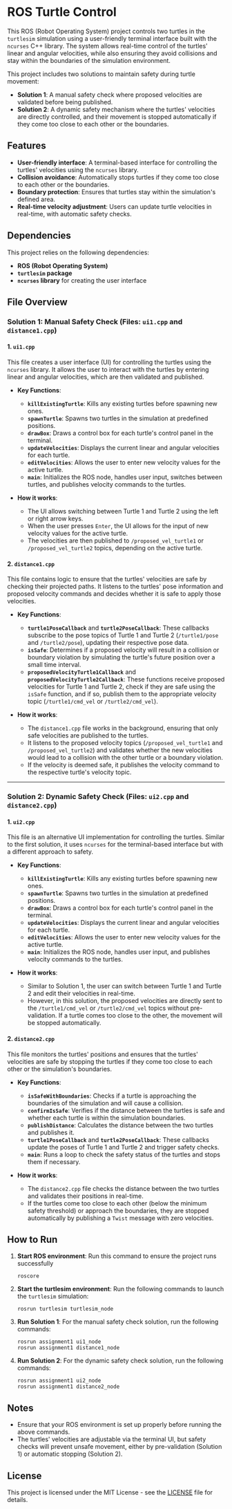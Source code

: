 # ROS Turtle Control

This ROS (Robot Operating System) project controls two turtles in the `turtlesim` simulation using a user-friendly terminal interface built with the `ncurses` C++ library. The system allows real-time control of the turtles' linear and angular velocities, while also ensuring they avoid collisions and stay within the boundaries of the simulation environment.

This project includes two solutions to maintain safety during turtle movement:

- **Solution 1**: A manual safety check where proposed velocities are validated before being published.
- **Solution 2**: A dynamic safety mechanism where the turtles' velocities are directly controlled, and their movement is stopped automatically if they come too close to each other or the boundaries.

## Features

- **User-friendly interface**: A terminal-based interface for controlling the turtles' velocities using the `ncurses` library.
- **Collision avoidance**: Automatically stops turtles if they come too close to each other or the boundaries.
- **Boundary protection**: Ensures that turtles stay within the simulation's defined area.
- **Real-time velocity adjustment**: Users can update turtle velocities in real-time, with automatic safety checks.

## Dependencies

This project relies on the following dependencies:

- **ROS (Robot Operating System)**
- **`turtlesim` package**
- **`ncurses` library** for creating the user interface

## File Overview

### Solution 1: Manual Safety Check (Files: `ui1.cpp` and `distance1.cpp`)

#### 1. `ui1.cpp`

This file creates a user interface (UI) for controlling the turtles using the `ncurses` library. It allows the user to interact with the turtles by entering linear and angular velocities, which are then validated and published.

- **Key Functions**:
  - **`killExistingTurtle`**: Kills any existing turtles before spawning new ones.
  - **`spawnTurtle`**: Spawns two turtles in the simulation at predefined positions.
  - **`drawBox`**: Draws a control box for each turtle's control panel in the terminal.
  - **`updateVelocities`**: Displays the current linear and angular velocities for each turtle.
  - **`editVelocities`**: Allows the user to enter new velocity values for the active turtle.
  - **`main`**: Initializes the ROS node, handles user input, switches between turtles, and publishes velocity commands to the turtles.

- **How it works**: 
  - The UI allows switching between Turtle 1 and Turtle 2 using the left or right arrow keys.
  - When the user presses `Enter`, the UI allows for the input of new velocity values for the active turtle.
  - The velocities are then published to `/proposed_vel_turtle1` or `/proposed_vel_turtle2` topics, depending on the active turtle.

#### 2. `distance1.cpp`

This file contains logic to ensure that the turtles' velocities are safe by checking their projected paths. It listens to the turtles' pose information and proposed velocity commands and decides whether it is safe to apply those velocities.

- **Key Functions**:
  - **`turtle1PoseCallback`** and **`turtle2PoseCallback`**: These callbacks subscribe to the pose topics of Turtle 1 and Turtle 2 (`/turtle1/pose` and `/turtle2/pose`), updating their respective pose data.
  - **`isSafe`**: Determines if a proposed velocity will result in a collision or boundary violation by simulating the turtle's future position over a small time interval.
  - **`proposedVelocityTurtle1Callback`** and **`proposedVelocityTurtle2Callback`**: These functions receive proposed velocities for Turtle 1 and Turtle 2, check if they are safe using the `isSafe` function, and if so, publish them to the appropriate velocity topic (`/turtle1/cmd_vel` or `/turtle2/cmd_vel`).

- **How it works**:
  - The `distance1.cpp` file works in the background, ensuring that only safe velocities are published to the turtles.
  - It listens to the proposed velocity topics (`/proposed_vel_turtle1` and `/proposed_vel_turtle2`) and validates whether the new velocities would lead to a collision with the other turtle or a boundary violation.
  - If the velocity is deemed safe, it publishes the velocity command to the respective turtle's velocity topic.

---

### Solution 2: Dynamic Safety Check (Files: `ui2.cpp` and `distance2.cpp`)

#### 1. `ui2.cpp`

This file is an alternative UI implementation for controlling the turtles. Similar to the first solution, it uses `ncurses` for the terminal-based interface but with a different approach to safety.

- **Key Functions**:
  - **`killExistingTurtle`**: Kills any existing turtles before spawning new ones.
  - **`spawnTurtle`**: Spawns two turtles in the simulation at predefined positions.
  - **`drawBox`**: Draws a control box for each turtle's control panel in the terminal.
  - **`updateVelocities`**: Displays the current linear and angular velocities for each turtle.
  - **`editVelocities`**: Allows the user to enter new velocity values for the active turtle.
  - **`main`**: Initializes the ROS node, handles user input, and publishes velocity commands to the turtles.

- **How it works**: 
  - Similar to Solution 1, the user can switch between Turtle 1 and Turtle 2 and edit their velocities in real-time.
  - However, in this solution, the proposed velocities are directly sent to the `/turtle1/cmd_vel` or `/turtle2/cmd_vel` topics without pre-validation. If a turtle comes too close to the other, the movement will be stopped automatically.

#### 2. `distance2.cpp`

This file monitors the turtles' positions and ensures that the turtles' velocities are safe by stopping the turtles if they come too close to each other or the simulation's boundaries.

- **Key Functions**:
  - **`isSafeWithBoundaries`**: Checks if a turtle is approaching the boundaries of the simulation and will cause a collision.
  - **`confirmIsSafe`**: Verifies if the distance between the turtles is safe and whether each turtle is within the simulation boundaries.
  - **`publishDistance`**: Calculates the distance between the two turtles and publishes it.
  - **`turtle1PoseCallback`** and **`turtle2PoseCallback`**: These callbacks update the poses of Turtle 1 and Turtle 2 and trigger safety checks.
  - **`main`**: Runs a loop to check the safety status of the turtles and stops them if necessary.

- **How it works**:
  - The `distance2.cpp` file checks the distance between the two turtles and validates their positions in real-time.
  - If the turtles come too close to each other (below the minimum safety threshold) or approach the boundaries, they are stopped automatically by publishing a `Twist` message with zero velocities.

## How to Run

1. **Start ROS environment**:
   Run this command to ensure the project runs successfully
   ```
   roscore
   ```
2. **Start the turtlesim environment**:
   Run the following commands to launch the `turtlesim` simulation:
   ```
   rosrun turtlesim turtlesim_node
   ```

3. **Run Solution 1**:
   For the manual safety check solution, run the following commands:
   ```
   rosrun assignment1 ui1_node
   rosrun assignment1 distance1_node
   ```

4. **Run Solution 2**:
   For the dynamic safety check solution, run the following commands:
   ```
   rosrun assignment1 ui2_node
   rosrun assignment1 distance2_node
   ```

## Notes

- Ensure that your ROS environment is set up properly before running the above commands.
- The turtles' velocities are adjustable via the terminal UI, but safety checks will prevent unsafe movement, either by pre-validation (Solution 1) or automatic stopping (Solution 2).
  
## License

This project is licensed under the MIT License - see the [LICENSE](rt1/my_ros/src/assignment1_rt/src/LICENSE) file for details.
